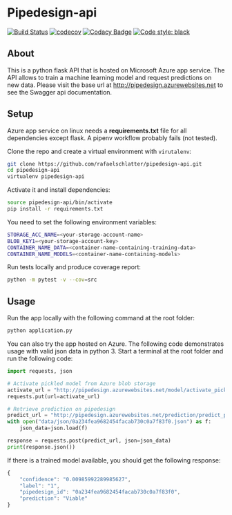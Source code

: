 # Pipedesign-api
[![Build Status](https://travis-ci.org/rafaelschlatter/pipedesign-api.svg?branch=master)](https://travis-ci.org/rafaelschlatter/pipedesign-api)
[![codecov](https://codecov.io/gh/rafaelschlatter/pipedesign-ml/branch/master/graph/badge.svg)](https://codecov.io/gh/rafaelschlatter/pipedesign-ml)
[![Codacy Badge](https://api.codacy.com/project/badge/Grade/6f28fe09f64e4eaaa866498be841fa84)](https://app.codacy.com/app/rafaelschlatter/pipedesign-api?utm_source=github.com&utm_medium=referral&utm_content=rafaelschlatter/pipedesign-api&utm_campaign=Badge_Grade_Settings)
[![Code style: black](https://img.shields.io/badge/code%20style-black-000000.svg)](https://github.com/python/black)

## About
This is a python flask API that is hosted on Microsoft Azure app service. The API allows to train a machine learning model and request predictions on new data. Please visit the base url at <http://pipedesign.azurewebsites.net> to see the Swagger api documentation.

## Setup
Azure app service on linux needs a **requirements.txt** file for all dependencies except flask. A pipenv workflow probably fails (not tested).

Clone the repo and create a virtual environment with `virutalenv`:
````bash
git clone https://github.com/rafaelschlatter/pipedesign-api.git
cd pipedesign-api
virtualenv pipedesign-api
````

Activate it and install dependencies:
````bash
source pipedesign-api/bin/activate
pip install -r requirements.txt
````

You need to set the following environment variables:
````bash
STORAGE_ACC_NAME=<your-storage-account-name>
BLOB_KEY1=<your-storage-account-key>
CONTAINER_NAME_DATA=<container-name-containing-training-data>
CONTAINER_NAME_MODELS=<container-name-containing-models>
````

Run tests locally and produce coverage report:
````bash
python -m pytest -v --cov=src
````

## Usage
Run the app locally with the following command at the root folder:
````bash
python application.py
````

You can also try the app hosted on Azure. The following code demonstrates usage with valid json data in python 3. Start a terminal at the root folder and run the following code:

````python
import requests, json

# Activate pickled model from Azure blob storage
activate_url = "http://pipedesign.azurewebsites.net/model/activate_pickled/test_model_1_do_not_delete/"
requests.put(url=activate_url)

# Retrieve prediction on pipedesign
predict_url = "http://pipedesign.azurewebsites.net/prediction/predict_pickled/"
with open("data/json/0a234fea9682454facab730c0a7f83f0.json") as f:
    json_data=json.load(f)

response = requests.post(predict_url, json=json_data)
print(response.json())
````

If there is a trained model available, you should get the following response:
````javascript
{
    "confidence": "0.00985992289985627",
    "label": "1",
    "pipedesign_id": "0a234fea9682454facab730c0a7f83f0",
    "prediction": "Viable"
}
````
